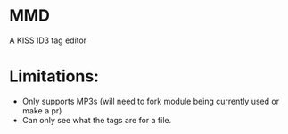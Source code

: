 # MMD
A KISS ID3 tag editor

# Limitations:
- Only supports MP3s (will need to fork module being currently used or make a pr)
- Can only see what the tags are for a file.